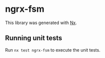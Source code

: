 # ngrx-fsm

This library was generated with [Nx](https://nx.dev).

## Running unit tests

Run `nx test ngrx-fsm` to execute the unit tests.

